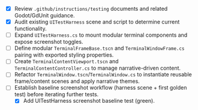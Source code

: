 - [x] Review `.github/instructions/testing` documents and related Godot/GdUnit guidance.
- [x] Audit existing `UITestHarness` scene and script to determine current functionality.
- [ ] Expand `UITestHarness.cs` to mount modular terminal components and expose screenshot toggles.
- [ ] Define modular `TerminalFrameBase.tscn` and `TerminalWindowFrame.cs` pairing with exported styling properties.
- [ ] Create `TerminalContentViewport.tscn` and `TerminalContentController.cs` to manage narrative-driven content.
- [ ] Refactor `TerminalWindow.tscn`/`TerminalWindow.cs` to instantiate reusable frame/content scenes and apply narrative themes.
- [ ] Establish baseline screenshot workflow (harness scene + first golden test) before iterating further tests.
  - [x] Add UITestHarness screenshot baseline test (green).
